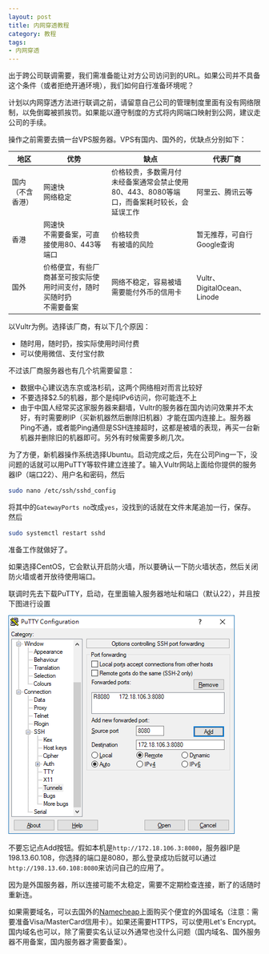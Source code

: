 ```yaml
---
layout: post
title: 内网穿透教程
category: 教程
tags: 
- 内网穿透
---
```

出于跨公司联调需要，我们需准备能让对方公司访问到的URL。如果公司并不具备这个条件（或者拒绝开通环境），我们如何自行准备环境呢？

<!-- more -->

计划以内网穿透方法进行联调之前，请留意自己公司的管理制度里面有没有网络限制，以免倒霉被抓挨罚。如果能以遵守制度的方式将内网端口映射到公网，建议走公司的手续。

操作之前需要去搞一台VPS服务器。VPS有国内、国外的，优缺点分别如下：

| 地区           | 优势              | 缺点                | 代表厂商
|----------------|-------------------|--------------------------------------------------------|----------------------
| 国内（不含香港） | 网速快<br>网络稳定  | 价格较贵，多数需月付<br>未经备案通常会禁止使用80、443、8080等端口，而备案耗时较长，会延误工作  | 阿里云、腾讯云等
| 香港           | 网速快<br>不需要备案，可直接使用80、443等端口 | 价格较贵<br>有被墙的风险 | 暂无推荐，可自行Google查询
| 国外           | 价格便宜，有些厂商甚至可按实际使用时间支付，随时买随时扔<br>不需要备案 | 网络不稳定，容易被墙<br>需要能付外币的信用卡  | Vultr、DigitalOcean、Linode

以Vultr为例。选择该厂商，有以下几个原因：

* 随时用，随时扔，按实际使用时间付费
* 可以使用微信、支付宝付款

不过该厂商服务器也有几个坑需要留意：

* 数据中心建议选东京或洛杉矶，这两个网络相对而言比较好
* 不要选择$2.5的机器，那个是纯IPv6访问，你可能连不上
* 由于中国人经常买这家服务器来翻墙，Vultr的服务器在国内访问效果并不太好，有时需要刷IP（买新机器然后删除旧机器）才能在国内连接上。服务器Ping不通，或者能Ping通但是SSH连接超时，这都是被墙的表现，再买一台新机器并删除旧的机器即可。另外有时候需要多刷几次。

为了方便，新机器操作系统选择Ubuntu。启动完成之后，先在公司Ping一下，没问题的话就可以用PuTTY等软件建立连接了。输入Vultr网站上面给你提供的服务器IP（端口22）、用户名和密码，然后

```bash
sudo nano /etc/ssh/sshd_config
```

将其中的`GatewayPorts no`改成`yes`，没找到的话就在文件末尾追加一行，保存。然后

```bash
sudo systemctl restart sshd
```

准备工作就做好了。

如果选择CentOS，它会默认开启防火墙，所以要确认一下防火墙状态，然后关闭防火墙或者开放待使用端口。

联调时先去下载PuTTY，启动，在里面输入服务器地址和端口（默认22），并且按下图进行设置

![PuTTY设置](/img/2018-07-14-cross-company-debug/putty-tunnel.png)

不要忘记点Add按钮。假如本机是`http://172.18.106.3:8080`，服务器IP是198.13.60.108，你选择的端口是8080，那么登录成功后就可以通过`http://198.13.60.108:8080`来访问自己的应用了。

因为是外国服务器，所以连接可能不太稳定，需要不定期检查连接，断了的话随时重新连。

如果需要域名，可以去国外的[Namecheap](https://namecheap.com)上面购买个便宜的外国域名（注意：需要准备Visa/MasterCard信用卡）。如果还需要HTTPS，可以使用Let's Encrypt。国内域名也可以，除了需要实名认证以外通常也没什么问题（国内域名、国外服务器不用备案，国内服务器才需要备案）。
